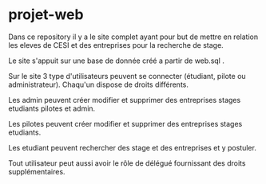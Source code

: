 # projet-web

Dans ce repository il y a le site complet ayant pour but de mettre en relation les eleves de CESI et des entreprises pour la recherche de stage. 

Le site s'appuit sur une base de donnée créé a partir de web.sql .

Sur le site 3 type d'utilisateurs peuvent se connecter (étudiant, pilote ou administrateur).
Chaqu'un dispose de droits différents. 

Les admin peuvent créer modifier et supprimer des entreprises stages etudiants pilotes et admin.

Les pilotes peuvent créer modifier et supprimer des entreprises stages etudiants.

Les etudiant peuvent rechercher des stage et des entreprises et y postuler.

Tout utilisateur peut aussi avoir le rôle de délégué fournissant des droits supplémentaires.
